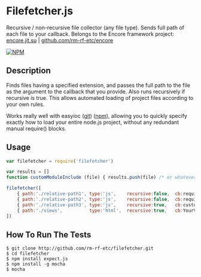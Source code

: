 Filefetcher.js
==============

Recursive / non-recursive file collector (any file type). Sends full path of each file to your callback.
Belongs to the Encore framework project:
[encore.jit.su](http://encore.jit.su) | [github.com/rm-rf-etc/encore](http://github.com/rm-rf-etc/encore)  

[![NPM](https://nodei.co/npm/filefetcher.png?downloads=true)](https://nodei.co/npm/filefetcher/)

## Description

Finds files having a specified extension, and passes the full path to the file as the
argument to the callback that you provide. Also runs recursively if recursive is true.
This allows automated loading of project files according to your own rules.

Works really well with easyioc ([git](http://github.com/rm-rf-etc/easyioc)) ([npm](http://npmjs.org/package/easyioc)), allowing you to quickly specify exactly how to load your entire node.js project, without any redundant manual require() blocks.

## Usage

```js
var filefetcher = require('filefetcher')

var results = []
function customModuleInclude (file) { results.push(file) /* or whatever you want */ }

filefetcher([
    { path:'./relative-path1', type:'js',    recursive:false,  cb:require             },
    { path:'./relative-path2', type:'js',    recursive:false,  cb:require             },
    { path:'./relative-path3', type:'js',    recursive:true,   cb:customModuleInclude },
    { path:'./views',          type:'html',  recursive:true,   cb:YourViewsModule.add }
])
```

## How To Run The Tests

```
$ git clone http://github.com/rm-rf-etc/filefetcher.git
$ cd filefetcher
$ npm install expect.js
$ npm install -g mocha
$ mocha
```
